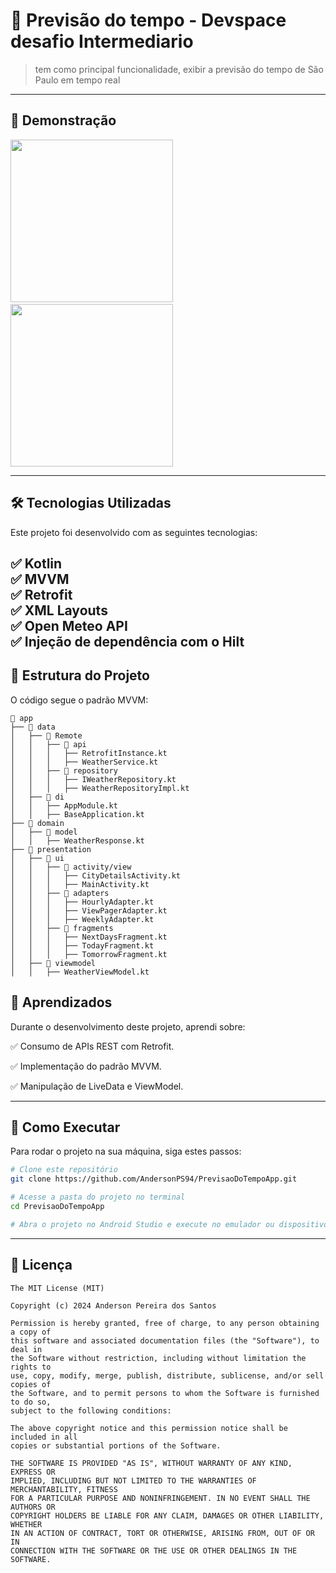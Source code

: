 # 📱 Previsão do tempo - Devspace desafio Intermediario

>tem como principal funcionalidade, exibir a previsão do tempo de São Paulo em tempo real

---

## 📸 Demonstração  


<img src="https://github.com/user-attachments/assets/118cdadc-7f63-4406-9169-fe7a9e045ffd" width="260">
&nbsp;&nbsp;&nbsp;&nbsp;
<img src="https://github.com/user-attachments/assets/a2182c47-f655-4ec9-826c-cc627c1e153e" width="260">

---

## 🛠️ Tecnologias Utilizadas  
Este projeto foi desenvolvido com as seguintes tecnologias:  

✅ **Kotlin**  
✅ **MVVM**  
✅ **Retrofit**  
✅ **XML Layouts**  
✅ **Open Meteo API**      
✅ **Injeção de dependência com o Hilt**
---

## 📂 Estrutura do Projeto
O código segue o padrão MVVM:

```plaintext
📂 app                   
├── 📂 data             
│   ├── 📂 Remote                        
│   │   ├── 📂 api                 
│   │   │   ├── RetrofitInstance.kt                                  
│   │   │   ├── WeatherService.kt                               
│   │   ├── 📂 repository                     
│   │   │   ├── IWeatherRepository.kt                 
│   │   │   ├── WeatherRepositoryImpl.kt                
│   ├── 📂 di                    
│   │   ├── AppModule.kt                 
│   │   ├── BaseApplication.kt              
├── 📂 domain                
│   ├── 📂 model                
│   │   ├── WeatherResponse.kt          
├── 📂 presentation
│   ├── 📂 ui
│   │   ├── 📂 activity/view
│   │   │   ├── CityDetailsActivity.kt
│   │   │   ├── MainActivity.kt
│   │   ├── 📂 adapters 
│   │   │   ├── HourlyAdapter.kt
│   │   │   ├── ViewPagerAdapter.kt
│   │   │   ├── WeeklyAdapter.kt
│   │   ├── 📂 fragments 
│   │   │   ├── NextDaysFragment.kt
│   │   │   ├── TodayFragment.kt
│   │   │   ├── TomorrowFragment.kt
│   ├── 📂 viewmodel
│   │   ├── WeatherViewModel.kt
```


## 📄 Aprendizados
Durante o desenvolvimento deste projeto, aprendi sobre:

✅ Consumo de APIs REST com Retrofit.

✅ Implementação do padrão MVVM.

✅ Manipulação de LiveData e ViewModel.

---

## 🚀 Como Executar  

Para rodar o projeto na sua máquina, siga estes passos:  

```bash
# Clone este repositório
git clone https://github.com/AndersonPS94/PrevisaoDoTempoApp.git

# Acesse a pasta do projeto no terminal
cd PrevisaoDoTempoApp

# Abra o projeto no Android Studio e execute no emulador ou dispositivo real.
```

---

## 📜 Licença
```
The MIT License (MIT)

Copyright (c) 2024 Anderson Pereira dos Santos

Permission is hereby granted, free of charge, to any person obtaining a copy of
this software and associated documentation files (the "Software"), to deal in
the Software without restriction, including without limitation the rights to
use, copy, modify, merge, publish, distribute, sublicense, and/or sell copies of
the Software, and to permit persons to whom the Software is furnished to do so,
subject to the following conditions:

The above copyright notice and this permission notice shall be included in all
copies or substantial portions of the Software.

THE SOFTWARE IS PROVIDED "AS IS", WITHOUT WARRANTY OF ANY KIND, EXPRESS OR
IMPLIED, INCLUDING BUT NOT LIMITED TO THE WARRANTIES OF MERCHANTABILITY, FITNESS
FOR A PARTICULAR PURPOSE AND NONINFRINGEMENT. IN NO EVENT SHALL THE AUTHORS OR
COPYRIGHT HOLDERS BE LIABLE FOR ANY CLAIM, DAMAGES OR OTHER LIABILITY, WHETHER
IN AN ACTION OF CONTRACT, TORT OR OTHERWISE, ARISING FROM, OUT OF OR IN
CONNECTION WITH THE SOFTWARE OR THE USE OR OTHER DEALINGS IN THE SOFTWARE.
```
